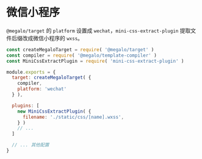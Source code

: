 # 微信小程序

`@megalo/target` 的 `platform` 设置成 `wechat`，`mini-css-extract-plugin` 提取文件后缀改成微信小程序的 `wxss`。

```javascript
const createMegaloTarget = require( '@megalo/target' )
const compiler = require( '@megalo/template-compiler' )
const MiniCssExtractPlugin = require( 'mini-css-extract-plugin' )

module.exports = {
  target: createMegaloTarget( {
    compiler,
    platform: 'wechat'
  } ),

  plugins: [
    new MiniCssExtractPlugin( {
      filename: './static/css/[name].wxss',
    } )
    // ...
  ]

  // ... 其他配置
}

```